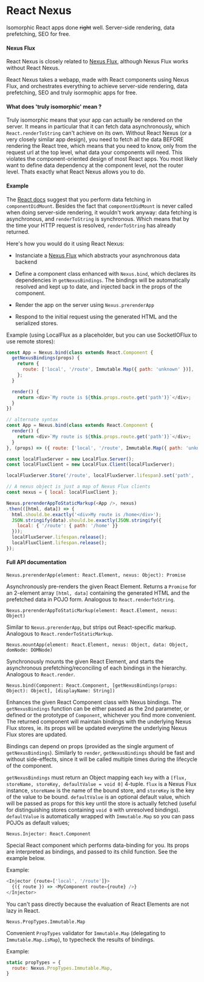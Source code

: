 React Nexus
===========

Isomorphic React apps done ~~right~~ well. Server-side rendering, data prefetching, SEO for free.

#### Nexus Flux

React Nexus is closely related to [Nexus Flux](https://github.com/elierotenberg/nexus-flux), although Nexus Flux works without React Nexus.

React Nexus takes a webapp, made with React components using Nexus Flux, and orchestrates everything to achieve server-side rendering, data prefetching, SEO and truly isormophic apps for free.

#### What does 'truly isomorphic' mean ?

Truly isomorphic means that your app can actually be rendered on the server. It means in particular that it can fetch data asynchronously, which `React.renderToString` can't achieve on its own. Without React Nexus (or a very closely similar app design), you need to fetch all the data BEFORE rendering the React tree, which means that you need to know, only from the request url at the top level, what data your components will need. This violates the component-oriented design of most React apps. You most likely want to define data dependency at the component level, not the router level. Thats exactly what React Nexus allows you to do.

#### Example

The [React docs](http://facebook.github.io/react/tips/initial-ajax.html) suggest that you perform data fetching in `componentDidMount`. Besides the fact that `componentDidMount` is never called when doing server-side rendering, it wouldn't work anyway: data fetching is asynchronous, and `renderToString` is synchronous. Which means that by the time your HTTP request is resolved, `renderToString` has already returned.

Here's how you would do it using React Nexus:

- Instanciate a [Nexus Flux](https://github.com/elierotenberg/nexus-flux) which abstracts your asynchronous data backend

- Define a component class enhanced with `Nexus.bind`, which declares its dependencies in `getNexusBindings`. The bindings will be automatically resolved and kept up to date, and injected back in the props of the component.

- Render the app on the server using `Nexus.prerenderApp`

- Respond to the initial request using the generated HTML and the serialized stores.


Example (using LocalFlux as a placeholder, but you can use SocketIOFlux to use remote stores):

```js
const App = Nexus.bind(class extends React.Component {
  getNexusBindings(props) {
    return {
      route: ['local', '/route', Immutable.Map({ path: 'unknown' })],
    };
  }

  render() {
    return <div>`My route is ${this.props.route.get('path')}`</div>;
  }
})

// alternate syntax
const App = Nexus.bind(class extends React.Component {
  render() {
    return <div>`My route is ${this.props.route.get('path')}`</div>;
  }
}, (props) => ({ route: ['local', '/route', Immutable.Map({ path: 'unknown' })]}));

const localFluxServer = new LocalFlux.Server();
const localFluxClient = new LocalFlux.Client(localFluxServer);

localFluxServer.Store('/route', localFluxServer.lifespan).set('path', '/home').commit();

// A nexus object is just a map of Nexus Flux clients
const nexus = { local: localFluxClient };

Nexus.prerenderAppToStaticMarkup(<App />, nexus)
.then(([html, data]) => {
  html.should.be.exactly('<div>My route is /home</div>');
  JSON.stringify(data).should.be.exactly(JSON.stringify({
    local: { '/route': { path: '/home' }}
  }));
  localFluxServer.lifespan.release();
  localFluxClient.lifespan.release();
});
```

#### Full API documentation

`Nexus.prerenderApp(element: React.Element, nexus: Object): Promise`

Asynchronously pre-renders the given React Element. Returns a `Promise` for an 2-element array `[html, data]` containing the generated HTML and the prefetched data in POJO form.
Analogous to `React.renderToString`.

`Nexus.prerenderAppToStaticMarkup(element: React.Element, nexus: Object)`

Similar to `Nexus.prerenderApp`, but strips out React-specific markup. Analogous to `React.renderToStaticMarkup`.

`Nexus.mountApp(element: React.Element, nexus: Object, data: Object, domNode: DOMNode)`

Synchronously mounts the given React Element, and starts the asynchronous prefetching/reconciling of each bindings in the hierarchy.
Analogous to `React.render`.

`Nexus.bind(Component: React.Component, [getNexusBindings(props: Object): Object], [displayName: String])`

Enhances the given React Component class with Nexus bindings. The `getNexusBindings` function can be either passed as the 2nd parameter, or defined or the prototype of `Component`, whichever you find more convenient. The returned component will maintain bindings with the underlying Nexus Flux stores, ie. its props will be updated everytime the underlying Nexus Flux stores are updated.

Bindings can depend on props (provided as the single argument of `getNexusBindings`). Similarly to `render`, `getNexusBindings` should be fast and without side-effects, since it will be called multiple times during the lifecycle of the component.

`getNexusBindings` must return an Object mapping each `key` with a `[flux, storeName, storeKey, defaultValue = void 0]` 4-tuple. `flux` is a Nexus Flux instance, `storeName` is the name of the bound store, and `storeKey` is the key of the value to be bound. `defaultValue` is an optional default value, which will be passed as props for this key until the store is actually fetched (useful for distinguishing stores containing `void 0` with unresolved bindings). `defaultValue` is automatically wrapped with `Immutable.Map` so you can pass POJOs as default values;

`Nexus.Injector: React.Component`

Special React component which performs data-binding for you. Its props are interpreted as bindings, and passed to its child function. See the example below.

Example:
```js
<Injector {route=['local', '/route']}>
  {({ route }) => <MyComponent route={route} />}
</Injector>
```

You can't pass <MyComponent> directly because the evaluation of React Elements are not lazy in React.

`Nexus.PropTypes.Immutable.Map`

Convenient `PropTypes` validator for `Immutable.Map` (delegating to `Immutable.Map.isMap`), to typecheck the results of bindings.

Example:
```js
static propTypes = {
  route: Nexus.PropTypes.Immutable.Map,
}
```
